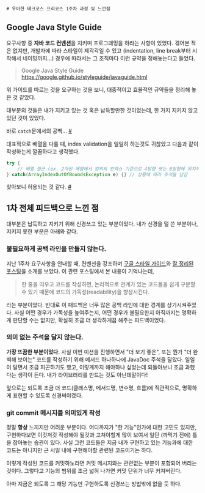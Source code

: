    # 우아한 테크코스 프리코스 1주차 과정 및 느낀점

## Google Java Style Guide
요구사항 중 **자바 코드 컨벤션**을 지키며 프로그래밍을 하라는 사항이 있었다. 겪어본 적은 없지만, 개발자에 따라 스타일이 제각각일 수 있고 (indentation, line break부터 시작해서 네이밍까지...) 경우에 따라서는 그 조직마다 이런 규약을 정해놓는다고 들었다.

> Google Java Style Guide  
> https://google.github.io/styleguide/javaguide.html

위 가이드를 따르는 것을 요구하는 것을 보니, 대중적이고 효율적인 규약들을 정리해 놓은 것 같았다.

대부분의 것들은 내가 지키고 있는 것 혹은 납득할만한 것이었는데, 한 가지 지키지 않고 있던 것이  있었다.

바로 `catch`문에서의 공백... [#](https://google.github.io/styleguide/javaguide.html#s4.1.3-braces-empty-blocks)

대표적으로 배열을 다룰 때, index validation을 일일히 하는것도 귀찮았고 다음과 같이 작성하는게 깔끔하다고 생각했다.
``` java
try {
    // 배열 접근 (ex. 2차원 배열에서 임의의 인덱스 기준으로 4방향 또는 8방향에 위치하는 인덱스에 접근)
} catch(ArrayIndexOutOfBoundsException e) {} // 상황에 따라 주석을 남김
```

찾아보니 허용되는 것 같다. [#](https://google.github.io/styleguide/javaguide.html#s6.2-caught-exceptions)

## 1차 전체 피드백으로 느낀 점
대부분은 납득하고 지키기 위해 신경쓰고 있는 부분이었다. 내가 신경을 덜 쓴 부분이나, 지키지 못한 부분은 아래와 같다.
###  불필요하게 공백 라인을 만들지 않는다.
지난 1주차 요구사항을 안내할 때, 컨벤션을 강조하며 [구글 스타일 가이드](https://google.github.io/styleguide/javaguide.html)와 [잘 정리된 포스팅](https://myeonguni.tistory.com/1596)을 소개를 보았다. 이 관련 포스팅에서 본 내용이 기억나는데,

> 한 줄을 띄우고 코드를 작성하면, 논리적으로 관계가 있는 코드들을 쉽게 구분할 수 있기 때문에 코드의 가독성(readability)을 향상시킨다. 

라는 부분이었다. 반대로 이 패드백은 너무 많은 공백 라인에 대한 경계를 상기시켜주었다. 사실 어떤 경우가 가독성을 높여주는지, 어떤 경우가 불필요한지 아직까지는 명확하게 판단할 수는 없지만, 확실히 조금 더 생각하게끔 해주는 피드백이었다.

### 의미 없는 주석을 달지 않는다.
**가장 뜨끔한 부분이었다.** 사실 이번 미션을 진행하면서 "더 보기 좋은", 또는 뭔가 "더 완벽해 보이는" 코드를 작성하기 위해 메서드 하나하나에 JavaDoc 주석을 달았다. 일일이 달면서 조금 피곤하기도 했고, 이렇게까지 해야하나 싶었는데 되돌아보니 조금 과했다는 생각이 든다. 내가 라이브러리를 만드는 것도 아닌데말이다!

앞으로는 되도록 조금 더 코드(클래스명, 메서드명, 변수명, 흐름)에 직관적으로, 명확하게 표현할 수 있도록 신경써야겠다.

### git commit 메시지를 의미있게 작성
정말 **항상** 느끼지만 어려운 부분이다. 어디까지가 "한 기능"인가에 대한 고민도 있지만, 구현하다보면 이것저것 작성해야 될것과 고쳐야할게 많이 보여서 일단 (까먹기 전에) 틀을 잡아놓는 습관이 있다. 사실 그런 코드들은 지금 내가 구현하고 있는 기능과에 대한 코드는 아니지만 근 시일 내에 구현해야할 관련된 코드이기는 하다.

이렇게 작성된 코드를 커밋하노라면 커밋 메시지와는 관련없는 부분이 포함되어 버리는 것이다. 그렇다고 기능의 범위를 조금 넓혀 나가면 커밋 단위가 너무 커져버린다.

아마 지금은 되도록 그 해당 기능만 구현하도록 신경쓰는 방법밖에 없을 듯 하다.

